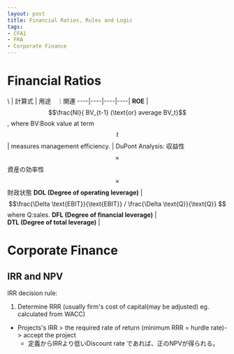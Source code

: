 ```yaml
---
layout: post
title: Financial Ratios, Rules and Logic　
tags: 
- CFA1
- FRA
- Corporate Finance
---
```

<script src="https://cdn.mathjax.org/mathjax/latest/MathJax.js?config=TeX-AMS-MML_HTMLorMML" type="text/javascript"></script>

# Financial Ratios

 \  | 計算式 | 用途　｜関連
----|----|----|----| 
**ROE** | $$\frac{NI}{ BV_{t-1} (\text{or} average BV_t}$$ , where BV:Book value at term $$t$$ | measures management efficiency. | DuPont Analysis: 収益性 $$\times$$ 資産の効率性 $$\times$$ 財政状態
**DOL (Degree of operating leverage)** |  $$\frac{\Delta \text{EBIT}}{\text{EBIT}} / \frac{\Delta \text{Q}}{\text{Q}} $$ where Q:sales.
**DFL (Degree of financial leverage)** |  
**DTL (Degree of total leverage)** |  


# Corporate Finance
## IRR and NPV
IRR decision rule:
1. Determine RRR (usually firm's cost of capital(may be adjusted) eg. calculated from WACC)
- Projects's IRR > the required rate of return (minimum RRR = hurdle rate)-> accept the project 
    - 定義からIRRより低いDiscount rate であれば、正のNPVが得られる。